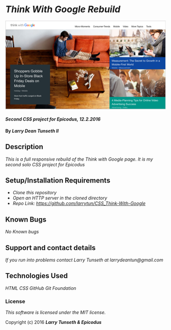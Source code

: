 # _Think With Google Rebuild_

![screenshot of page](img/Screen-Shot.png)

#### _Second CSS project for Epicodus, 12.2.2016_

#### By _**Larry Dean Tunseth II**_

## Description

_This is a full responsive rebuild of the Think with Google page. It is my second solo CSS project for Epicodus_

## Setup/Installation Requirements

* _Clone this repository_
* _Open an HTTP server in the cloned directory_
* _Repo Link: https://github.com/larrytun/CSS_Think-With-Google_


## Known Bugs

_No Known bugs_

## Support and contact details

_If you run into problems contact Larry Tunseth at larrydeantun@gmail.com_

## Technologies Used

_HTML
CSS
GitHub
Git
Foundation_

### License

*This software is licensed under the MIT license.*

Copyright (c) 2016 **_Larry Tunseth & Epicodus_**
